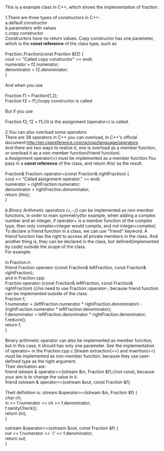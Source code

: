 This is a example class in C++, which shows the implementation of fraction.<br><br>
1.There are three types of constructors in C++:<br>
a.default constructor<br>
b.parameters with values<br>
c.copy constructor<br>
Constructors have no return values. Copy constructor has one parameter, which is the <b>const reference</b> of the class type, such as<br><br>
Fraction::Fraction(const Fraction &f2) {<br>
    cout << "Called copy constructor" << endl;<br>
    numerator = f2.numerator;<br>
    denominator = f2.denominator;<br>
}<br><br>
And when you use<br><br>
Fraction f1 = Fraction(1,2);<br>
Fraction f2 = f1;//copy constructor is called<br><br>
But if you use<br><br>
Fraction f2;
f2 = f1;//it is the assignment (operator=) is called.<br><br>
2.You can also overload some operators<br>
There are 38 operators in C++ you can overload, in C++'s official document:http://en.cppreference.com/w/cpp/language/operators<br>
And there are two ways to realize it, one is overload as a member function, or overload it as a non-member function(friend function).<br>
a.Assignment operator(=) must be implemented as a member function.You pass in a <b>const reference</b> of the class, and return *this*/ as the result.<br><br>
Fraction& Fraction::operator=(const Fraction& rightFraction) {<br>
    cout << "Called assignment operator." << endl;<br>
    numerator = rightFraction.numerator;<br>
    denominator = rightFraction.denominator;<br>
    return (*this);<br>
}<br><br>
b.Binary Arithmetic operators (+,-*,/) can be implemented as non-member functions, in order to main symmetry(for example, when adding a complex number and an integer, if operator+ is a member function of the complex type, then only complex+integer would compile, and not integer+complex)<br>
To declare a friend function in a class, we can use "friend" keyword. A friend function has the right to access all private members in the class. And another thing is, they can be declared in the class, but defined(implemented by code) outside the scope of the class.<br>
For example:<br><br>
in Fraction.h:<br>
friend Fraction operator-(const Fraction& leftFraction, const Fraction& rightFraction);<br>
and in Fraction.cpp:<br>
Fraction operator-(const Fraction& leftFraction, const Fraction& rightFraction) {//no need to use Fraction::operator-, because friend function can be implemented outside of the class<br>
    Fraction f;<br>
    f.numerator = (leftFraction.numerator * rightFraction.denominator) -<br>
                  (rightFraction.numerator * leftFraction.denominator);<br>
    f.denominator = leftFraction.denominator * rightFraction.denominator;<br>
    f.reduce();<br>
    return f;<br>
}<br><br>
Binary arithmetic operator can also be implemented as member function, but in this case, it should has only one parameter. See the implementation of operator+ in the Fraction.cpp
c.Stream extraction(>>) and insertion(<<) must be implemented as non-member function, because they use user-defined type as the right argument.<br>
Their declration are:<br>
friend istream & operator>>(istream &in, Fraction &f);//not const, because your aim is to change the value in it.<br>
friend ostream & operator<<(ostream &out, const Fraction &f);<br><br>
Theit definition is:
istream &operator>>(istream &in, Fraction &f) {<br>
    char ch;<br>
    in >> f.numerator >> ch >> f.denominator;<br>
    f.sanityCheck();<br>
    return (in);<br>
}<br>

ostream &operator<<(ostream &out, const Fraction &f) {<br>
    out << f.numerator << '/' << f.denominator;<br>
    return out;<br>
}<br>



